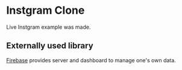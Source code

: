 <h1>Instgram Clone</h1>
Live Instgram example was made.

<h2> Externally used library </h2>
<a href = "https://firebase.google.com/">Firebase</a> provides server and dashboard to manage one's own data.</br>
